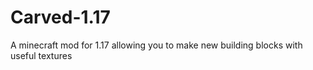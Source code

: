 # Carved-1.17
A minecraft mod for 1.17 allowing you to make new building blocks with useful textures
